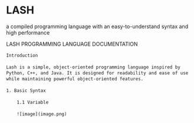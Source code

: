 # LASH
 a compiled programming language with an easy-to-understand syntax and high performance
 
 LASH PROGRAMMING LANGUAGE DOCUMENTATION

    Introduction

    Lash is a simple, object-oriented programming language inspired by Python, C++, and Java. It is designed for readability and ease of use while maintaining powerful object-oriented features.

    1. Basic Syntax

        1.1 Variable

        ![image](image.png)